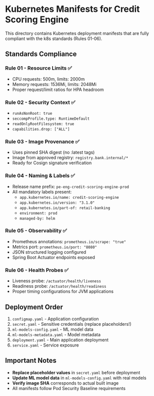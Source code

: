 # Kubernetes Manifests for Credit Scoring Engine

This directory contains Kubernetes deployment manifests that are fully compliant with the k8s standards (Rules 01-06).

## Standards Compliance

### Rule 01 - Resource Limits ✅
- CPU requests: 500m, limits: 2000m
- Memory requests: 1536Mi, limits: 2048Mi
- Proper request/limit ratios for HPA headroom

### Rule 02 - Security Context ✅
- `runAsNonRoot: true`
- `seccompProfile.type: RuntimeDefault`
- `readOnlyRootFilesystem: true`
- `capabilities.drop: ["ALL"]`

### Rule 03 - Image Provenance ✅
- Uses pinned SHA digest (no :latest tags)
- Image from approved registry: `registry.bank.internal/*`
- Ready for Cosign signature verification

### Rule 04 - Naming & Labels ✅
- Release name prefix: `pe-eng-credit-scoring-engine-prod`
- All mandatory labels present:
  - `app.kubernetes.io/name: credit-scoring-engine`
  - `app.kubernetes.io/version: "3.1.0"`
  - `app.kubernetes.io/part-of: retail-banking`
  - `environment: prod`
  - `managed-by: helm`

### Rule 05 - Observability ✅
- Prometheus annotations: `prometheus.io/scrape: "true"`
- Metrics port: `prometheus.io/port: "8080"`
- JSON structured logging configured
- Spring Boot Actuator endpoints exposed

### Rule 06 - Health Probes ✅
- Liveness probe: `/actuator/health/liveness`
- Readiness probe: `/actuator/health/readiness`
- Proper timing configurations for JVM applications

## Deployment Order

1. `configmap.yaml` - Application configuration
2. `secret.yaml` - Sensitive credentials (replace placeholders!)
3. `ml-models-config.yaml` - ML model data
4. `ml-models-metadata.yaml` - Model metadata
5. `deployment.yaml` - Main application deployment
6. `service.yaml` - Service exposure

## Important Notes

- **Replace placeholder values** in `secret.yaml` before deployment
- **Update ML model data** in `ml-models-config.yaml` with real models
- **Verify image SHA** corresponds to actual built image
- All manifests follow Pod Security Baseline requirements
